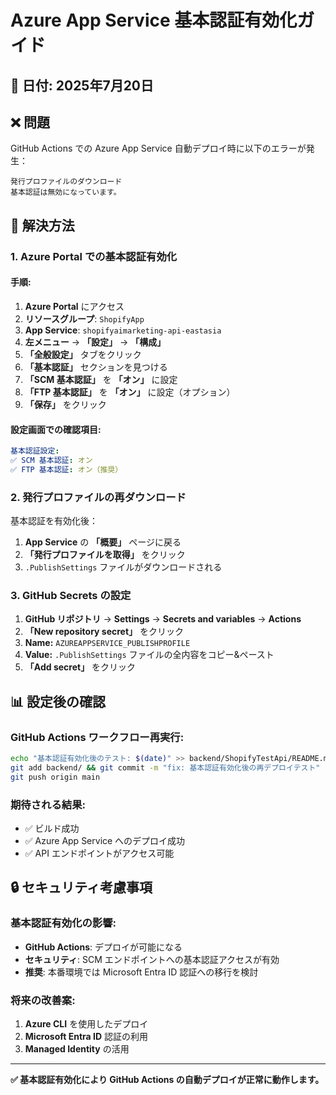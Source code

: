 # Azure App Service 基本認証有効化ガイド

## 📅 日付: 2025年7月20日

## ❌ 問題
GitHub Actions での Azure App Service 自動デプロイ時に以下のエラーが発生：
```
発行プロファイルのダウンロード
基本認証は無効になっています。
```

## 🔧 解決方法

### 1. Azure Portal での基本認証有効化

#### 手順:
1. **Azure Portal** にアクセス
2. **リソースグループ**: `ShopifyApp`
3. **App Service**: `shopifyaimarketing-api-eastasia`
4. **左メニュー** → **「設定」** → **「構成」**
5. **「全般設定」** タブをクリック
6. **「基本認証」** セクションを見つける
7. **「SCM 基本認証」** を **「オン」** に設定
8. **「FTP 基本認証」** を **「オン」** に設定（オプション）
9. **「保存」** をクリック

#### 設定画面での確認項目:
```yaml
基本認証設定:
✅ SCM 基本認証: オン
✅ FTP 基本認証: オン（推奨）
```

### 2. 発行プロファイルの再ダウンロード

基本認証を有効化後：
1. **App Service** の **「概要」** ページに戻る
2. **「発行プロファイルを取得」** をクリック
3. `.PublishSettings` ファイルがダウンロードされる

### 3. GitHub Secrets の設定

1. **GitHub リポジトリ** → **Settings** → **Secrets and variables** → **Actions**
2. **「New repository secret」** をクリック
3. **Name:** `AZUREAPPSERVICE_PUBLISHPROFILE`
4. **Value:** `.PublishSettings` ファイルの全内容をコピー&ペースト
5. **「Add secret」** をクリック

## 📊 設定後の確認

### GitHub Actions ワークフロー再実行:
```bash
echo "基本認証有効化後のテスト: $(date)" >> backend/ShopifyTestApi/README.md
git add backend/ && git commit -m "fix: 基本認証有効化後の再デプロイテスト"
git push origin main
```

### 期待される結果:
- ✅ ビルド成功
- ✅ Azure App Service へのデプロイ成功  
- ✅ API エンドポイントがアクセス可能

## 🔒 セキュリティ考慮事項

### 基本認証有効化の影響:
- **GitHub Actions**: デプロイが可能になる
- **セキュリティ**: SCM エンドポイントへの基本認証アクセスが有効
- **推奨**: 本番環境では Microsoft Entra ID 認証への移行を検討

### 将来の改善案:
1. **Azure CLI** を使用したデプロイ
2. **Microsoft Entra ID** 認証の利用
3. **Managed Identity** の活用

---

**✅ 基本認証有効化により GitHub Actions の自動デプロイが正常に動作します。** 